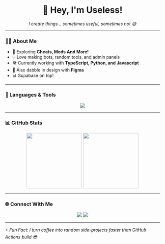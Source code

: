 <!-- Profile Header -->
<h1 align="center">👋 Hey, I'm Useless! </h1>
<p align="center">
  <i>I create things... sometimes useful, sometimes not 😅</i>
</p>

---

### 🧑‍💻 About Me
- 🚀 Exploring **Cheats, Mods And More!**
- 💡 Love making bots, random tools, and admin panels  
- 🛠 Currently working with **TypeScript, Python, and Javascript**  
- 🎨 Also dabble in design with **Figma**
- 📊 Supabase on top! 

---

### 🔧 Languages & Tools
<p align="center">
  <img src="https://skillicons.dev/icons?i=js,ts,nodejs,html,css,python,lua,figma,git,mongodb,vscode&perline=6" />
</p>

---

### 📊 GitHub Stats
<p align="center">
  <img src="https://github-readme-stats.vercel.app/api?username=TheUselessCreator&show_icons=true&theme=tokyonight" height="180"/>
  <img src="https://github-readme-stats.vercel.app/api/top-langs/?username=TheUselessCreator&layout=compact&theme=tokyonight" height="180"/>
</p>

---

### 🌐 Connect With Me
<p align="center">
  <a href="https://discord.gg/YOURSERVER"><img src="https://img.shields.io/badge/Discord-5865F2?style=for-the-badge&logo=discord&logoColor=white"/></a>
  <a href="https://YOURWEBSITE"><img src="https://img.shields.io/badge/Website-000000?style=for-the-badge&logo=vercel&logoColor=white"/></a>
</p>

---

⭐ *Fun Fact: I turn coffee into random side-projects faster than GitHub Actions build 😎*
